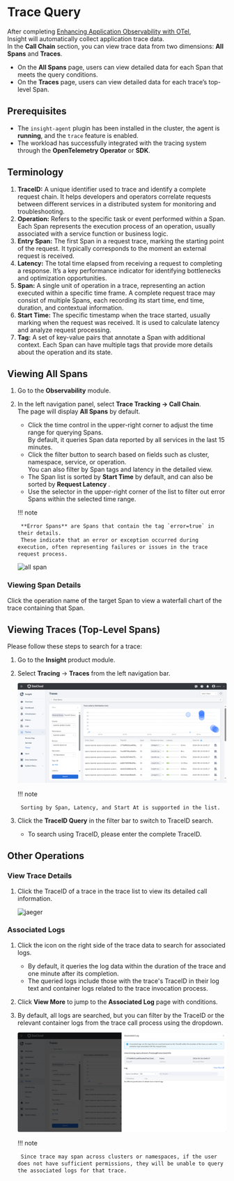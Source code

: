 # Trace Query

After completing [Enhancing Application Observability with OTel](https://docs.daocloud.io/insight/quickstart/otel/otel.html),  
Insight will automatically collect application trace data.  
In the **Call Chain** section, you can view trace data from two dimensions: **All Spans** and **Traces**.

- On the **All Spans** page, users can view detailed data for each Span that meets the query conditions.  
- On the **Traces** page, users can view detailed data for each trace’s top-level Span.

## Prerequisites

- The `insight-agent` plugin has been installed in the cluster, the agent is **running**, and the `trace` feature is enabled.  
- The workload has successfully integrated with the tracing system through the **OpenTelemetry Operator** or **SDK**.

## Terminology

1. **TraceID:** A unique identifier used to trace and identify a complete request chain. It helps developers and operators correlate requests between different services in a distributed system for monitoring and troubleshooting.  
2. **Operation:** Refers to the specific task or event performed within a Span. Each Span represents the execution process of an operation, usually associated with a service function or business logic.  
3. **Entry Span:** The first Span in a request trace, marking the starting point of the request. It typically corresponds to the moment an external request is received.  
4. **Latency:** The total time elapsed from receiving a request to completing a response. It’s a key performance indicator for identifying bottlenecks and optimization opportunities.  
5. **Span:** A single unit of operation in a trace, representing an action executed within a specific time frame. A complete request trace may consist of multiple Spans, each recording its start time, end time, duration, and contextual information.  
6. **Start Time:** The specific timestamp when the trace started, usually marking when the request was received. It is used to calculate latency and analyze request processing.  
7. **Tag:** A set of key-value pairs that annotate a Span with additional context. Each Span can have multiple tags that provide more details about the operation and its state.

## Viewing All Spans

1. Go to the **Observability** module.  
2. In the left navigation panel, select **Trace Tracking → Call Chain**.  
   The page will display **All Spans** by default.

    - Click the time control in the upper-right corner to adjust the time range for querying Spans.  
      By default, it queries Span data reported by all services in the last 15 minutes.  
    - Click the filter button to search based on fields such as cluster, namespace, service, or operation.  
      You can also filter by Span tags and latency in the detailed view.  
    - The Span list is sorted by **Start Time** by default, and can also be sorted by **Request Latency** .  
    - Use the selector in the upper-right corner of the list to filter out error Spans within the selected time range.

    !!! note

        **Error Spans** are Spans that contain the tag `error=true` in their details.  
        These indicate that an error or exception occurred during execution, often representing failures or issues in the trace request process.

    ![all span](../../images/allSpan.png)

### Viewing Span Details

Click the operation name of the target Span to view a waterfall chart of the trace containing that Span.

## Viewing Traces (Top-Level Spans)

Please follow these steps to search for a trace:

1. Go to the __Insight__ product module.
2. Select __Tracing__ -> __Traces__ from the left navigation bar.

    ![jaeger](../../image/trace00.png)

    !!! note

        Sorting by Span, Latency, and Start At is supported in the list.

3. Click the __TraceID Query__ in the filter bar to switch to TraceID search.

   - To search using TraceID, please enter the complete TraceID.

    <!-- add image later -->

## Other Operations

### View Trace Details

1. Click the TraceID of a trace in the trace list to view its detailed call information.

    ![jaeger](https://docs.daocloud.io/daocloud-docs-images/docs/zh/docs/insight/images/trace03.png)

### Associated Logs

1. Click the icon on the right side of the trace data to search for associated logs.

    - By default, it queries the log data within the duration of the trace and one minute after its completion.
    - The queried logs include those with the trace's TraceID in their log text and container logs related to the trace invocation process.
  
2. Click __View More__ to jump to the __Associated Log__ page with conditions.
3. By default, all logs are searched, but you can filter by the TraceID or the relevant container logs from the trace call process using the dropdown.

    ![tracelog](../../image/tracelog.png)

    !!! note

        Since trace may span across clusters or namespaces, if the user does not have sufficient permissions, they will be unable to query the associated logs for that trace.
